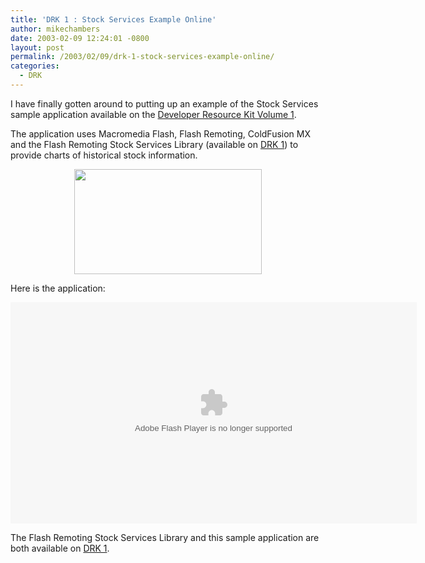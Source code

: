 ```yaml
---
title: 'DRK 1 : Stock Services Example Online'
author: mikechambers
date: 2003-02-09 12:24:01 -0800
layout: post
permalink: /2003/02/09/drk-1-stock-services-example-online/
categories:
  - DRK
---
```



I have finally gotten around to putting up an example of the Stock Services sample application available on the [Developer Resource Kit Volume 1][1].

The application uses Macromedia Flash, Flash Remoting, ColdFusion MX and the Flash Remoting Stock Services Library (available on [DRK 1][1]) to provide charts of historical stock information.

<div align="center">
  <img src="/mesh/files/drk/ss_screen.gif" width="300" height="168" />
</div>

<!--more-->

  
Here is the application:

<center>
  <OBJECT classid="clsid:D27CDB6E-AE6D-11cf-96B8-444553540000" codebase="http://download.macromedia.com/pub/shockwave/cabs/flash/swflash.cab#version=6,0,47,0" WIDTH="650" HEIGHT="354" id="stock_example" ALIGN="">
    <PARAM NAME=movie VALUE="/mesh/files/drk/stock_example.swf"> <PARAM NAME=quality VALUE=high> <PARAM NAME=bgcolor VALUE=#CCCCCC> <EMBED src="/mesh/files/drk/stock_example.swf" quality=high bgcolor=#CCCCCC WIDTH="650" HEIGHT="354" NAME="stock_example" ALIGN="" TYPE="application/x-shockwave-flash" PLUGINSPAGE="http://www.macromedia.com/go/getflashplayer"></EMBED>
  </OBJECT>
</center>

The Flash Remoting Stock Services Library and this sample application are both available on [DRK 1][1].

 [1]: http://www.macromedia.com/software/drk/productinfo/product_overview/volume1/